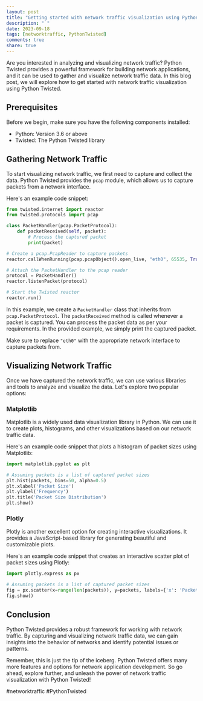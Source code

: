```yaml
---
layout: post
title: "Getting started with network traffic visualization using Python Twisted"
description: " "
date: 2023-09-18
tags: [networktraffic, PythonTwisted]
comments: true
share: true
---
```


Are you interested in analyzing and visualizing network traffic? Python Twisted provides a powerful framework for building network applications, and it can be used to gather and visualize network traffic data. In this blog post, we will explore how to get started with network traffic visualization using Python Twisted.

## Prerequisites
Before we begin, make sure you have the following components installed:

* Python: Version 3.6 or above
* Twisted: The Python Twisted library

## Gathering Network Traffic
To start visualizing network traffic, we first need to capture and collect the data. Python Twisted provides the `pcap` module, which allows us to capture packets from a network interface.

Here's an example code snippet:

```python
from twisted.internet import reactor
from twisted.protocols import pcap

class PacketHandler(pcap.PacketProtocol):
    def packetReceived(self, packet):
        # Process the captured packet
        print(packet)

# Create a pcap.PcapReader to capture packets
reactor.callWhenRunning(pcap.pcapObject().open_live, "eth0", 65535, True, 100)

# Attach the PacketHandler to the pcap reader
protocol = PacketHandler()
reactor.listenPacket(protocol)

# Start the Twisted reactor
reactor.run()
```

In this example, we create a `PacketHandler` class that inherits from `pcap.PacketProtocol`. The `packetReceived` method is called whenever a packet is captured. You can process the packet data as per your requirements. In the provided example, we simply print the captured packet.

Make sure to replace `"eth0"` with the appropriate network interface to capture packets from.

## Visualizing Network Traffic
Once we have captured the network traffic, we can use various libraries and tools to analyze and visualize the data. Let's explore two popular options:

### Matplotlib
Matplotlib is a widely used data visualization library in Python. We can use it to create plots, histograms, and other visualizations based on our network traffic data.

Here's an example code snippet that plots a histogram of packet sizes using Matplotlib:

```python
import matplotlib.pyplot as plt

# Assuming packets is a list of captured packet sizes
plt.hist(packets, bins=50, alpha=0.5)
plt.xlabel('Packet Size')
plt.ylabel('Frequency')
plt.title('Packet Size Distribution')
plt.show()
```

### Plotly
Plotly is another excellent option for creating interactive visualizations. It provides a JavaScript-based library for generating beautiful and customizable plots.

Here's an example code snippet that creates an interactive scatter plot of packet sizes using Plotly:

```python
import plotly.express as px

# Assuming packets is a list of captured packet sizes
fig = px.scatter(x=range(len(packets)), y=packets, labels={'x': 'Packet Number', 'y': 'Packet Size'})
fig.show()
```

## Conclusion
Python Twisted provides a robust framework for working with network traffic. By capturing and visualizing network traffic data, we can gain insights into the behavior of networks and identify potential issues or patterns.

Remember, this is just the tip of the iceberg. Python Twisted offers many more features and options for network application development. So go ahead, explore further, and unleash the power of network traffic visualization with Python Twisted!

#networktraffic #PythonTwisted